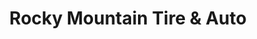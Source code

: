 ---
title: "Rocky Mountain Tire & Auto"
url: /broomfield/rocky-mountain-tire-und-auto-west-midway-boulevard/
shop: Autowerkstatt
---